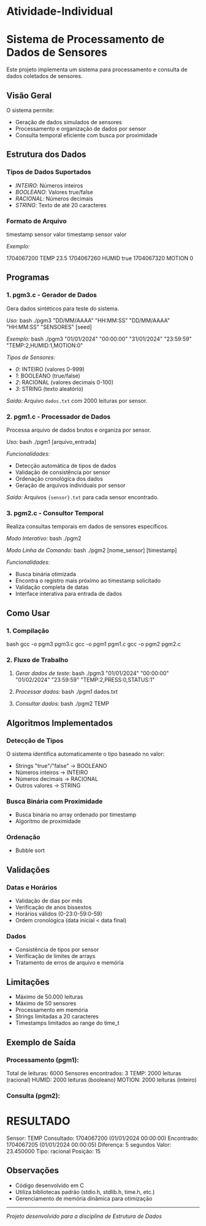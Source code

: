 # Atividade-Individual

# Sistema de Processamento de Dados de Sensores

Este projeto implementa um sistema para processamento e consulta de dados coletados de sensores.

## Visão Geral

O sistema permite:
- Geração de dados simulados de sensores
- Processamento e organização de dados por sensor
- Consulta temporal eficiente com busca por proximidade

## Estrutura dos Dados

### Tipos de Dados Suportados
- *INTEIRO*: Números inteiros
- *BOOLEANO*: Valores true/false
- *RACIONAL*: Números decimais
- *STRING*: Texto de até 20 caracteres

### Formato de Arquivo

timestamp sensor valor
timestamp sensor valor


*Exemplo:*

1704067200 TEMP 23.5
1704067260 HUMID true
1704067320 MOTION 0

## Programas

### 1. pgm3.c - Gerador de Dados
Gera dados sintéticos para teste do sistema.

*Uso:*
bash
./pgm3 "DD/MM/AAAA" "HH:MM:SS" "DD/MM/AAAA" "HH:MM:SS" "SENSORES" [seed]

*Exemplo:*
bash
./pgm3 "01/01/2024" "00:00:00" "31/01/2024" "23:59:59" "TEMP:2,HUMID:1,MOTION:0"


*Tipos de Sensores:*
- *0*: INTEIRO (valores 0-999)
- *1*: BOOLEANO (true/false)
- *2*: RACIONAL (valores decimais 0-100)
- *3*: STRING (texto aleatório)

*Saída:* Arquivo `dados.txt` com 2000 leituras por sensor.

### 2. pgm1.c - Processador de Dados
Processa arquivo de dados brutos e organiza por sensor.

*Uso:*
bash
./pgm1 [arquivo_entrada]


*Funcionalidades:*
- Detecção automática de tipos de dados
- Validação de consistência por sensor
- Ordenação cronológica dos dados
- Geração de arquivos individuais por sensor

*Saída:* Arquivos `{sensor}.txt` para cada sensor encontrado.

### 3. pgm2.c - Consultor Temporal
Realiza consultas temporais em dados de sensores específicos.

*Modo Interativo:*
bash
./pgm2


*Modo Linha de Comando:*
bash
./pgm2 [nome_sensor] [timestamp]


*Funcionalidades:*
- Busca binária otimizada
- Encontra o registro mais próximo ao timestamp solicitado
- Validação completa de datas
- Interface interativa para entrada de dados

## Como Usar

### 1. Compilação
bash
gcc -o pgm3 pgm3.c
gcc -o pgm1 pgm1.c
gcc -o pgm2 pgm2.c


### 2. Fluxo de Trabalho
1. *Gerar dados de teste:*
   bash
   ./pgm3 "01/01/2024" "00:00:00" "01/02/2024" "23:59:59" "TEMP:2,PRESS:0,STATUS:1"
   

2. *Processar dados:*
   bash
   ./pgm1 dados.txt
   

3. *Consultar dados:*
   bash
   ./pgm2 TEMP
   

## Algoritmos Implementados

### Detecção de Tipos
O sistema identifica automaticamente o tipo baseado no valor:
- Strings "true"/"false" -> BOOLEANO
- Números inteiros -> INTEIRO
- Números decimais -> RACIONAL
- Outros valores -> STRING

### Busca Binária com Proximidade
- Busca binária no array ordenado por timestamp
- Algoritmo de proximidade

### Ordenação
- Bubble sort

## Validações

### Datas e Horários
- Validação de dias por mês
- Verificação de anos bissextos
- Horários válidos (0-23:0-59:0-59)
- Ordem cronológica (data inicial < data final)

### Dados
- Consistência de tipos por sensor
- Verificação de limites de arrays
- Tratamento de erros de arquivo e memória

## Limitações

- Máximo de 50.000 leituras
- Máximo de 50 sensores
- Processamento em memória
- Strings limitadas a 20 caracteres
- Timestamps limitados ao range do time_t

## Exemplo de Saída

### Processamento (pgm1):

Total de leituras: 6000
Sensores encontrados: 3
TEMP: 2000 leituras (racional)
HUMID: 2000 leituras (booleano)
MOTION: 2000 leituras (inteiro)


### Consulta (pgm2):

# RESULTADO
Sensor: TEMP
Consultado: 1704067200 (01/01/2024 00:00:00)
Encontrado: 1704067205 (01/01/2024 00:00:05)
Diferença: 5 segundos
Valor: 23.450000
Tipo: racional
Posição: 15


## Observações

- Código desenvolvido em C
- Utiliza bibliotecas padrão (stdio.h, stdlib.h, time.h, etc.)
- Gerenciamento de memória dinâmica para otimização

---
*Projeto desenvolvido para a disciplina de Estrutura de Dados*
